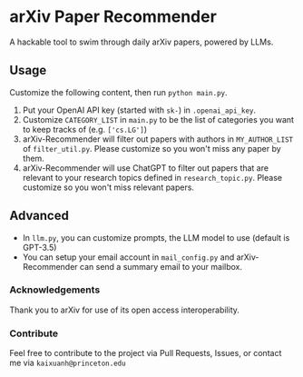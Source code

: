 # arXiv Paper Recommender

A hackable tool to swim through daily arXiv papers, powered by LLMs.

## Usage

Customize the following content, then run `python main.py`.

1. Put your OpenAI API key (started with `sk-`) in `.openai_api_key`.
2. Customize `CATEGORY_LIST` in `main.py` to be the list of categories you want to keep tracks of (e.g. `['cs.LG']`)
2. arXiv-Recommender will filter out papers with authors in `MY_AUTHOR_LIST` of `filter_util.py`. Please customize so you won't miss any paper by them.
3. arXiv-Recommender will use ChatGPT to filter out papers that are relevant to your research topics defined in `research_topic.py`. Please customize so you won't miss relevant papers.

## Advanced

- In `llm.py`, you can customize prompts, the LLM model to use (default is GPT-3.5)
- You can setup your email account in `mail_config.py` and arXiv-Recommender can send a summary email to your mailbox.

### Acknowledgements

Thank you to arXiv for use of its open access interoperability.

### Contribute

Feel free to contribute to the project via Pull Requests, Issues, or contact me via `kaixuanh@princeton.edu`
